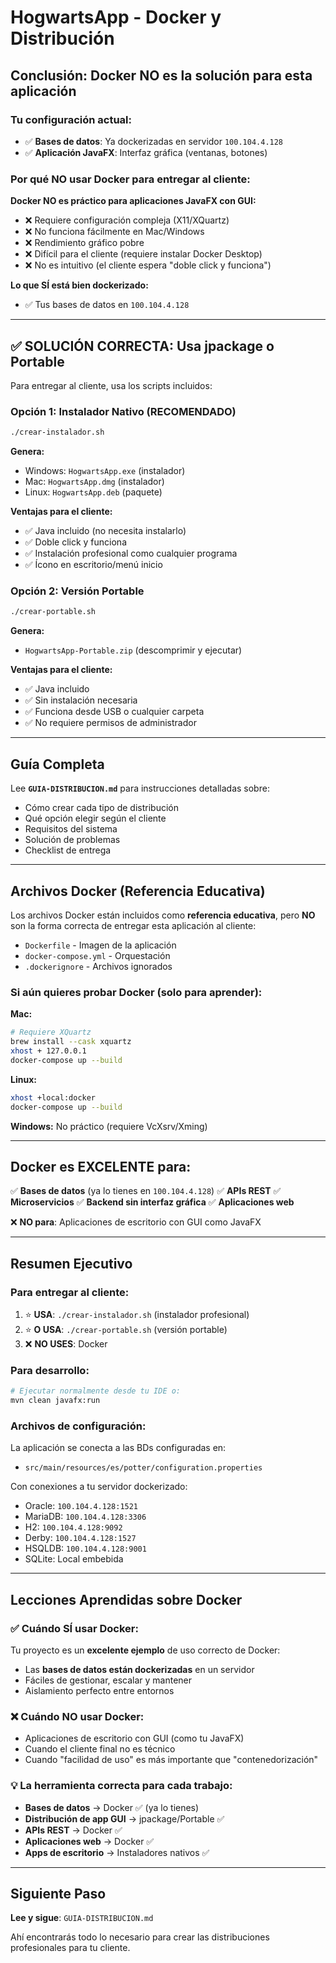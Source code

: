 # HogwartsApp - Docker y Distribución

## Conclusión: Docker NO es la solución para esta aplicación

### Tu configuración actual:

- ✅ **Bases de datos**: Ya dockerizadas en servidor `100.104.4.128`
- ✅ **Aplicación JavaFX**: Interfaz gráfica (ventanas, botones)

### Por qué NO usar Docker para entregar al cliente:

**Docker NO es práctico para aplicaciones JavaFX con GUI:**
- ❌ Requiere configuración compleja (X11/XQuartz)
- ❌ No funciona fácilmente en Mac/Windows
- ❌ Rendimiento gráfico pobre
- ❌ Difícil para el cliente (requiere instalar Docker Desktop)
- ❌ No es intuitivo (el cliente espera "doble click y funciona")

**Lo que SÍ está bien dockerizado:**
- ✅ Tus bases de datos en `100.104.4.128`

---

## ✅ SOLUCIÓN CORRECTA: Usa jpackage o Portable

Para entregar al cliente, usa los scripts incluidos:

### Opción 1: Instalador Nativo (RECOMENDADO)

```bash
./crear-instalador.sh
```

**Genera:**
- Windows: `HogwartsApp.exe` (instalador)
- Mac: `HogwartsApp.dmg` (instalador)
- Linux: `HogwartsApp.deb` (paquete)

**Ventajas para el cliente:**
- ✅ Java incluido (no necesita instalarlo)
- ✅ Doble click y funciona
- ✅ Instalación profesional como cualquier programa
- ✅ Ícono en escritorio/menú inicio

### Opción 2: Versión Portable

```bash
./crear-portable.sh
```

**Genera:**
- `HogwartsApp-Portable.zip` (descomprimir y ejecutar)

**Ventajas para el cliente:**
- ✅ Java incluido
- ✅ Sin instalación necesaria
- ✅ Funciona desde USB o cualquier carpeta
- ✅ No requiere permisos de administrador

---

## Guía Completa

Lee **`GUIA-DISTRIBUCION.md`** para instrucciones detalladas sobre:
- Cómo crear cada tipo de distribución
- Qué opción elegir según el cliente
- Requisitos del sistema
- Solución de problemas
- Checklist de entrega

---

## Archivos Docker (Referencia Educativa)

Los archivos Docker están incluidos como **referencia educativa**, pero **NO** son la forma correcta de entregar esta aplicación al cliente:

- `Dockerfile` - Imagen de la aplicación
- `docker-compose.yml` - Orquestación
- `.dockerignore` - Archivos ignorados

### Si aún quieres probar Docker (solo para aprender):

**Mac:**
```bash
# Requiere XQuartz
brew install --cask xquartz
xhost + 127.0.0.1
docker-compose up --build
```

**Linux:**
```bash
xhost +local:docker
docker-compose up --build
```

**Windows:**
No práctico (requiere VcXsrv/Xming)

---

## Docker es EXCELENTE para:

✅ **Bases de datos** (ya lo tienes en `100.104.4.128`)
✅ **APIs REST**
✅ **Microservicios**
✅ **Backend sin interfaz gráfica**
✅ **Aplicaciones web**

❌ **NO para**: Aplicaciones de escritorio con GUI como JavaFX

---

## Resumen Ejecutivo

### Para entregar al cliente:

1. ⭐ **USA**: `./crear-instalador.sh` (instalador profesional)
2. ⭐ **O USA**: `./crear-portable.sh` (versión portable)
3. ❌ **NO USES**: Docker

### Para desarrollo:

```bash
# Ejecutar normalmente desde tu IDE o:
mvn clean javafx:run
```

### Archivos de configuración:

La aplicación se conecta a las BDs configuradas en:
- `src/main/resources/es/potter/configuration.properties`

Con conexiones a tu servidor dockerizado:
- Oracle: `100.104.4.128:1521`
- MariaDB: `100.104.4.128:3306`
- H2: `100.104.4.128:9092`
- Derby: `100.104.4.128:1527`
- HSQLDB: `100.104.4.128:9001`
- SQLite: Local embebida

---

## Lecciones Aprendidas sobre Docker

### ✅ Cuándo SÍ usar Docker:

Tu proyecto es un **excelente ejemplo** de uso correcto de Docker:
- Las **bases de datos están dockerizadas** en un servidor
- Fáciles de gestionar, escalar y mantener
- Aislamiento perfecto entre entornos

### ❌ Cuándo NO usar Docker:

- Aplicaciones de escritorio con GUI (como tu JavaFX)
- Cuando el cliente final no es técnico
- Cuando "facilidad de uso" es más importante que "contenedorización"

### 💡 La herramienta correcta para cada trabajo:

- **Bases de datos** → Docker ✅ (ya lo tienes)
- **Distribución de app GUI** → jpackage/Portable ✅
- **APIs REST** → Docker ✅
- **Aplicaciones web** → Docker ✅
- **Apps de escritorio** → Instaladores nativos ✅

---

## Siguiente Paso

**Lee y sigue**: `GUIA-DISTRIBUCION.md`

Ahí encontrarás todo lo necesario para crear las distribuciones profesionales para tu cliente.